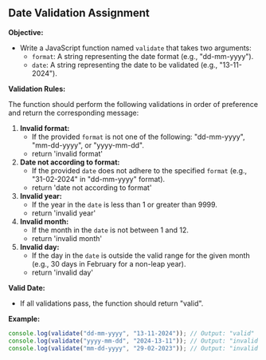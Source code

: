 ##  Date Validation Assignment

**Objective:**

- Write a JavaScript function named `validate` that takes two arguments:
    - `format`: A string representing the date format (e.g., "dd-mm-yyyy").
    - `date`: A string representing the date to be validated (e.g., "13-11-2024").

**Validation Rules:**

The function should perform the following validations in order of preference and return the corresponding message:

1. **Invalid format:** 
    - If the provided `format` is not one of the following: "dd-mm-yyyy", "mm-dd-yyyy", or "yyyy-mm-dd".
    - return 'invalid format'
2. **Date not according to format:**
    - If the provided `date` does not adhere to the specified `format` (e.g., "31-02-2024" in "dd-mm-yyyy" format).
    - return 'date not according to format'
3. **Invalid year:**
    - If the year in the `date` is less than 1 or greater than 9999.
    - return 'invalid year'
4. **Invalid month:**
    - If the month in the `date` is not between 1 and 12.
    - return 'invalid month'
5. **Invalid day:**
    - If the day in the `date` is outside the valid range for the given month (e.g., 30 days in February for a non-leap year).
    - return 'invalid day'

**Valid Date:**

- If all validations pass, the function should return "valid".

**Example:**

```javascript
console.log(validate("dd-mm-yyyy", "13-11-2024")); // Output: "valid"
console.log(validate("yyyy-mm-dd", "2024-13-11")); // Output: "invalid month"
console.log(validate("mm-dd-yyyy", "29-02-2023")); // Output: "invalid day" (not a leap year)
```
